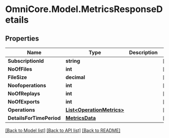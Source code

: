 # OmniCore.Model.MetricsResponseDetails

## Properties

Name | Type | Description | Notes
------------ | ------------- | ------------- | -------------
**SubscriptionId** | **string** |  | [optional] 
**NoOfFiles** | **int** |  | [optional] 
**FileSize** | **decimal** |  | [optional] 
**Noofoperations** | **int** |  | [optional] 
**NoOfReplays** | **int** |  | [optional] 
**NoOfExports** | **int** |  | [optional] 
**Operations** | [**List&lt;OperationMetrics&gt;**](OperationMetrics.md) |  | [optional] 
**DetailsForTimePeriod** | [**MetricsData**](MetricsData.md) |  | [optional] 

[[Back to Model list]](../README.md#documentation-for-models) [[Back to API list]](../README.md#documentation-for-api-endpoints) [[Back to README]](../README.md)

